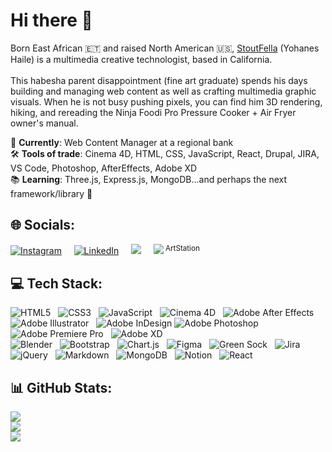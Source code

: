 # Hi there 👋 

Born East African 🇪🇹 and raised North American 🇺🇸, <a href="https://stoutfella.myportfolio.com/about" target="_blank">StoutFella</a> (Yohanes Haile) is a multimedia creative technologist, based in California. <br><br>
This habesha parent disappointment (fine art graduate) spends his days building and managing web content as well as crafting multimedia graphic visuals. When he is not busy pushing pixels, you can find him 3D rendering, hiking, and rereading the Ninja Foodi Pro Pressure Cooker + Air Fryer owner's manual.<br>    

🏢 <b>Currently</b>: Web Content Manager at a regional bank</br> 
🛠️ <b>Tools of trade</b>: Cinema 4D, HTML, CSS, JavaScript, React, Drupal, JIRA, VS Code, Photoshop, AfterEffects, Adobe XD</br> 
📚 <b>Learning</b>: Three.js, Express.js, MongoDB...and perhaps the next framework/library 🥴

## 🌐 Socials:


[![Instagram](https://img.shields.io/badge/Instagram-%23E4405F.svg?logo=Instagram&logoColor=white)](https://instagram.com/stoutfella) &nbsp; &nbsp; 
[![LinkedIn](https://img.shields.io/badge/LinkedIn-%230077B5.svg?logo=linkedin&logoColor=white)](https://linkedin.com/in/stoutfella) &nbsp; &nbsp; 
<a href="https://www.youtube.com/@fellastout"><img src="https://img.shields.io/badge/YouTube-%23FF0000.svg"/></a>
&nbsp;&nbsp;&nbsp;
<a href="https://www.artstation.com/stoutfella"><img src="https://img.icons8.com/color/24/artstation.png"/></a><sup>&nbsp;ArtStation</sup>


## 💻 Tech Stack:
![HTML5](https://img.shields.io/badge/html5-%23E34F26.svg?style=for-the-badge&logo=html5&logoColor=white) &nbsp; 
![CSS3](https://img.shields.io/badge/css3-%231572B6.svg?style=for-the-badge&logo=css3&logoColor=white) &nbsp; 
![JavaScript](https://img.shields.io/badge/javascript-%23323330.svg?style=for-the-badge&logo=javascript&logoColor=%23F7DF1E) &nbsp; 
![Cinema 4D](https://img.shields.io/badge/cinema-4d.svg?style=for-the-badge&logo=cinema-4d&logoColor=white) &nbsp; 
![Adobe After Effects](https://img.shields.io/badge/Adobe%20After%20Effects-9999FF.svg?style=for-the-badge&logo=Adobe%20After%20Effects&logoColor=white) &nbsp; 
![Adobe Illustrator](https://img.shields.io/badge/adobeillustrator-%23FF9A00.svg?style=for-the-badge&logo=adobeillustrator&logoColor=white) &nbsp; 
![Adobe InDesign](https://img.shields.io/badge/Adobe%20InDesign-49021F?style=for-the-badge&logo=adobeindesign&logoColor=white) 
![Adobe Photoshop](https://img.shields.io/badge/adobephotoshop-%2331A8FF.svg?style=for-the-badge&logo=adobephotoshop&logoColor=white) &nbsp; 
![Adobe Premiere Pro](https://img.shields.io/badge/Adobe%20Premiere%20Pro-9999FF.svg?style=for-the-badge&logo=Adobe%20Premiere%20Pro&logoColor=white) &nbsp; 
![Adobe XD](https://img.shields.io/badge/Adobe%20XD-470137?style=for-the-badge&logo=Adobe%20XD&logoColor=#FF61F6) &nbsp; 	
![Blender](https://img.shields.io/badge/blender-%23F5792A.svg?style=for-the-badge&logo=blender&logoColor=white) &nbsp; 
![Bootstrap](https://img.shields.io/badge/bootstrap-%23563D7C.svg?style=for-the-badge&logo=bootstrap&logoColor=white) &nbsp; 
![Chart.js](https://img.shields.io/badge/chart.js-F5788D.svg?style=for-the-badge&logo=chart.js&logoColor=white) &nbsp; 
![Figma](https://img.shields.io/badge/figma-%23F24E1E.svg?style=for-the-badge&logo=figma&logoColor=white) &nbsp; 
![Green Sock](https://img.shields.io/badge/green%20sock-88CE02?style=for-the-badge&logo=greensock&logoColor=white) &nbsp; 
![Jira](https://img.shields.io/badge/jira-%230A0FFF.svg?style=for-the-badge&logo=jira&logoColor=white) &nbsp; 
![jQuery](https://img.shields.io/badge/jquery-%230769AD.svg?style=for-the-badge&logo=jquery&logoColor=white) &nbsp; 
![Markdown](https://img.shields.io/badge/markdown-%23000000.svg?style=for-the-badge&logo=markdown&logoColor=white) &nbsp; 
![MongoDB](https://img.shields.io/badge/MongoDB-%234ea94b.svg?style=for-the-badge&logo=mongodb&logoColor=white) &nbsp; 
![Notion](https://img.shields.io/badge/Notion-%23000000.svg?style=for-the-badge&logo=notion&logoColor=white) &nbsp; 
![React](https://img.shields.io/badge/react-%2320232a.svg?style=for-the-badge&logo=react&logoColor=%2361DAFB) &nbsp; 

## 📊 GitHub Stats:
![](https://github-readme-stats.vercel.app/api?username=stoutfella&theme=ayu-mirage&hide_border=true&include_all_commits=false&count_private=true)<br/>
![](https://github-readme-streak-stats.herokuapp.com/?user=stoutfella&theme=ayu-mirage&hide_border=true)<br/>
![](https://github-readme-stats.vercel.app/api/top-langs/?username=stoutfella&theme=ayu-mirage&hide_border=true&include_all_commits=false&count_private=true&layout=compact)

<!-- Proudly created with GPRM ( https://gprm.itsvg.in ) -->
